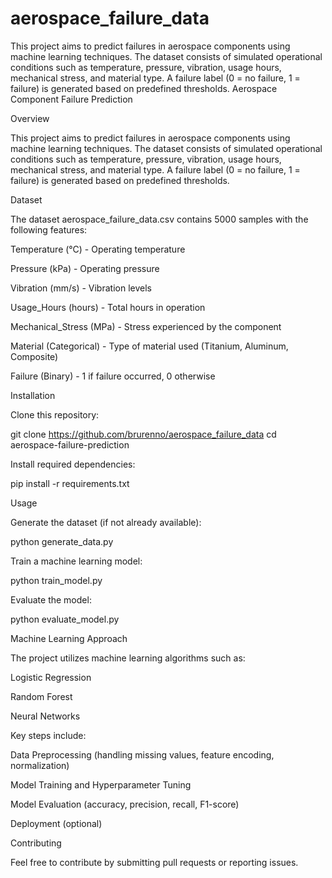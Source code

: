 # aerospace_failure_data
This project aims to predict failures in aerospace components using machine learning techniques. The dataset consists of simulated operational conditions such as temperature, pressure, vibration, usage hours, mechanical stress, and material type. A failure label (0 = no failure, 1 = failure) is generated based on predefined thresholds.
Aerospace Component Failure Prediction

Overview

This project aims to predict failures in aerospace components using machine learning techniques. The dataset consists of simulated operational conditions such as temperature, pressure, vibration, usage hours, mechanical stress, and material type. A failure label (0 = no failure, 1 = failure) is generated based on predefined thresholds.

Dataset

The dataset aerospace_failure_data.csv contains 5000 samples with the following features:

Temperature (°C) - Operating temperature

Pressure (kPa) - Operating pressure

Vibration (mm/s) - Vibration levels

Usage_Hours (hours) - Total hours in operation

Mechanical_Stress (MPa) - Stress experienced by the component

Material (Categorical) - Type of material used (Titanium, Aluminum, Composite)

Failure (Binary) - 1 if failure occurred, 0 otherwise

Installation

Clone this repository:

git clone https://github.com/brurenno/aerospace_failure_data
cd aerospace-failure-prediction

Install required dependencies:

pip install -r requirements.txt

Usage

Generate the dataset (if not already available):

python generate_data.py

Train a machine learning model:

python train_model.py

Evaluate the model:

python evaluate_model.py

Machine Learning Approach

The project utilizes machine learning algorithms such as:

Logistic Regression

Random Forest

Neural Networks

Key steps include:

Data Preprocessing (handling missing values, feature encoding, normalization)

Model Training and Hyperparameter Tuning

Model Evaluation (accuracy, precision, recall, F1-score)

Deployment (optional)

Contributing

Feel free to contribute by submitting pull requests or reporting issues.
